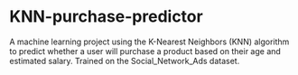# KNN-purchase-predictor
A machine learning project using the K-Nearest Neighbors (KNN) algorithm to predict whether a user will purchase a product based on their age and estimated salary. Trained on the Social_Network_Ads dataset.
